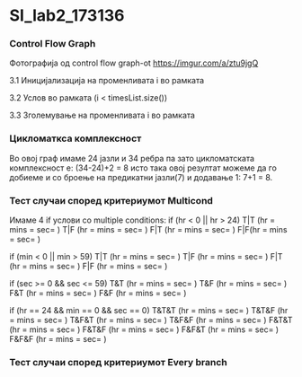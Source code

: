 # SI_lab2_173136


### Control Flow Graph
Фотографија од control flow graph-ot https://imgur.com/a/ztu9jgQ

3.1 Иницијализација на променливата i во рамката 

3.2 Услов во рамката (i < timesList.size())   

3.3 Зголемување на променливата i во рамката

### Цикломаткса комплексност
Во овој граф имаме 24 јазли и 34 ребра па зато цикломатската комплексност е: (34-24)+2 = 8 исто така овој резултат можеме да го добиеме и со броење на предикатни јазли(7) и додавање 1: 7+1 = 8.

### Тест случаи според критериумот Multicond
Имаме 4 if услови со multiple conditions:
if (hr < 0 || hr > 24)
T|T (hr = mins = sec= )
T|F (hr = mins = sec= )
F|T (hr = mins = sec= )
F|F(hr = mins = sec= )

if (min < 0 || min > 59)
T|T (hr = mins = sec= )
T|F (hr = mins = sec= )
F|T (hr = mins = sec= )
F|F (hr = mins = sec= )

if (sec >= 0 && sec <= 59)
T&T (hr = mins = sec= )
T&F (hr = mins = sec= )
F&T (hr = mins = sec= )
F&F (hr = mins = sec= )

if (hr == 24 && min == 0 && sec == 0)
T&T&T (hr = mins = sec= )
T&T&F (hr = mins = sec= )
T&F&T (hr = mins = sec= )
T&F&F (hr = mins = sec= )
F&T&T (hr = mins = sec= )
F&T&F (hr = mins = sec= )
F&F&T (hr = mins = sec= )
F&F&F (hr = mins = sec= )


### Тест случаи според критериумот Every branch


